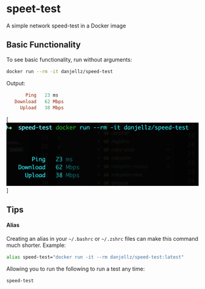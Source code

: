 # speet-test
A simple network speed-test in a Docker image

## Basic Functionality

To see basic functionality, run without arguments:

``` bash
docker run --rm -it danjellz/speed-test
```

Output:

``` ruby
       Ping   23 ms
   Download   62 Mbps
     Upload   38 Mbps
```

[![Preview](./speed-test.png)]

## Tips

#### Alias
Creating an alias in your `~/.bashrc` or `~/.zshrc` files can make this command much shorter. Example:

``` bash
alias speed-test="docker run -it --rm danjellz/speed-test:latest"
```

Allowing you to run the following to run a test any time:

``` bash
speed-test
```